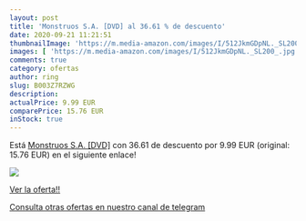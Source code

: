 ```yaml
---
layout: post
title: 'Monstruos S.A. [DVD] al 36.61 % de descuento'
date: 2020-09-21 11:21:51
thumbnailImage: 'https://m.media-amazon.com/images/I/512JkmGDpNL._SL200_.jpg'
images: [ 'https://m.media-amazon.com/images/I/512JkmGDpNL._SL200_.jpg' ]
comments: true
category: ofertas
author: ring
slug: B003Z7RZWG
description:
actualPrice: 9.99 EUR
comparePrice: 15.76 EUR
inStock: true
---
```


Está [Monstruos S.A. [DVD]](https://www.amazon.com/dp/B003Z7RZWG/?tag=redken08-20) con 36.61 de descuento por 9.99 EUR (original: 15.76 EUR) en el siguiente enlace!

[![](https://m.media-amazon.com/images/I/512JkmGDpNL._SL200_.jpg)](https://www.amazon.com/dp/B003Z7RZWG/?tag=redken08-20)

[Ver la oferta!!](https://www.amazon.com/dp/B003Z7RZWG/?tag=redken08-20)

[Consulta otras ofertas en nuestro canal de telegram](https://t.me/s/ofertas25)
